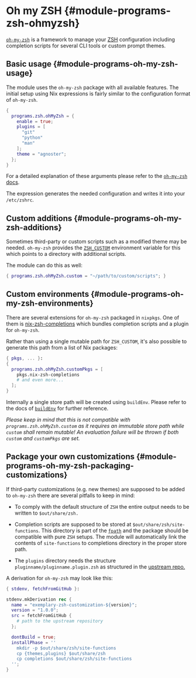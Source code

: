 # Oh my ZSH {#module-programs-zsh-ohmyzsh}

[`oh-my-zsh`](https://ohmyz.sh/) is a framework to manage your [ZSH](https://www.zsh.org/)
configuration including completion scripts for several CLI tools or custom
prompt themes.

## Basic usage {#module-programs-oh-my-zsh-usage}

The module uses the `oh-my-zsh` package with all available
features. The initial setup using Nix expressions is fairly similar to the
configuration format of `oh-my-zsh`.
```nix
{
  programs.zsh.ohMyZsh = {
    enable = true;
    plugins = [
      "git"
      "python"
      "man"
    ];
    theme = "agnoster";
  };
}
```
For a detailed explanation of these arguments please refer to the
[`oh-my-zsh` docs](https://github.com/robbyrussell/oh-my-zsh/wiki).

The expression generates the needed configuration and writes it into your
`/etc/zshrc`.

## Custom additions {#module-programs-oh-my-zsh-additions}

Sometimes third-party or custom scripts such as a modified theme may be
needed. `oh-my-zsh` provides the
[`ZSH_CUSTOM`](https://github.com/robbyrussell/oh-my-zsh/wiki/Customization#overriding-internals)
environment variable for this which points to a directory with additional
scripts.

The module can do this as well:
```nix
{ programs.zsh.ohMyZsh.custom = "~/path/to/custom/scripts"; }
```

## Custom environments {#module-programs-oh-my-zsh-environments}

There are several extensions for `oh-my-zsh` packaged in
`nixpkgs`. One of them is
[nix-zsh-completions](https://github.com/spwhitt/nix-zsh-completions)
which bundles completion scripts and a plugin for `oh-my-zsh`.

Rather than using a single mutable path for `ZSH_CUSTOM`,
it's also possible to generate this path from a list of Nix packages:
```nix
{ pkgs, ... }:
{
  programs.zsh.ohMyZsh.customPkgs = [
    pkgs.nix-zsh-completions
    # and even more...
  ];
}
```
Internally a single store path will be created using
`buildEnv`. Please refer to the docs of
[`buildEnv`](https://nixos.org/nixpkgs/manual/#sec-building-environment)
for further reference.

*Please keep in mind that this is not compatible with
`programs.zsh.ohMyZsh.custom` as it requires an immutable
store path while `custom` shall remain mutable! An
evaluation failure will be thrown if both `custom` and
`customPkgs` are set.*

## Package your own customizations {#module-programs-oh-my-zsh-packaging-customizations}

If third-party customizations (e.g. new themes) are supposed to be added to
`oh-my-zsh` there are several pitfalls to keep in mind:

  - To comply with the default structure of `ZSH` the entire
    output needs to be written to `$out/share/zsh.`

  - Completion scripts are supposed to be stored at
    `$out/share/zsh/site-functions`. This directory is part of the
    [`fpath`](https://zsh.sourceforge.io/Doc/Release/Functions.html)
    and the package should be compatible with pure `ZSH`
    setups. The module will automatically link the contents of
    `site-functions` to completions directory in the proper
    store path.

  - The `plugins` directory needs the structure
    `pluginname/pluginname.plugin.zsh` as structured in the
    [upstream repo.](https://github.com/robbyrussell/oh-my-zsh/tree/91b771914bc7c43dd7c7a43b586c5de2c225ceb7/plugins)

A derivation for `oh-my-zsh` may look like this:
```nix
{ stdenv, fetchFromGitHub }:

stdenv.mkDerivation rec {
  name = "exemplary-zsh-customization-${version}";
  version = "1.0.0";
  src = fetchFromGitHub {
    # path to the upstream repository
  };

  dontBuild = true;
  installPhase = ''
    mkdir -p $out/share/zsh/site-functions
    cp {themes,plugins} $out/share/zsh
    cp completions $out/share/zsh/site-functions
  '';
}
```

